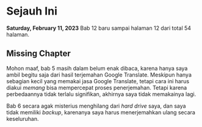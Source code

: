 # Sejauh Ini

**Saturday, February 11, 2023**
Bab 12 baru sampai halaman 12 dari total 54 halaman.



## Missing Chapter

Mohon maaf, bab 5 masih dalam belum enak dibaca, karena hanya saya ambil begitu saja dari hasil terjemahan
Google Translate. Meskipun hanya sebagian kecil yang memakai jasa Google Translate, tetapi cara ini harus
diakui _memang_ bisa mempercepat proses penerjemahan. Tetapi karena perbedaannya tidak terlalu signifikan,
akhirnya saya tidak memakainya lagi.

Bab 6 secara agak misterius menghilang dari _hard drive_ saya, dan saya tidak memiliki _backup_, karenanya
saya harus menerjemahkan ulang secara keseluruhan.

